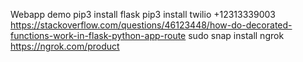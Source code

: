 Webapp demo
pip3 install flask
pip3 install twilio
+12313339003
https://stackoverflow.com/questions/46123448/how-do-decorated-functions-work-in-flask-python-app-route
sudo snap install ngrok
https://ngrok.com/product
